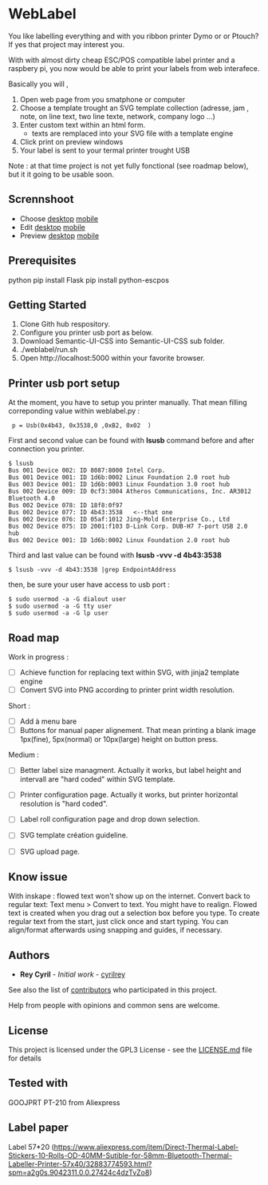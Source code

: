 # WebLabel

You like labelling everything and with you ribbon printer Dymo or or Ptouch? If yes that project may interest you.

With with almost dirty cheap ESC/POS compatible label printer and a raspbery pi, you now would be able to print your labels from web interafece.

Basically you will ,

1. Open web page from you smatphone or computer
2. Choose a template trought an SVG template collection (adresse, jam , note, on line text, two line texte, network, company logo ...) 
3. Enter custom text within an html form. 
   - texts are remplaced into your SVG file with a template engine
4. Click print on preview windows
5. Your label is sent to your termal printer trought USB


Note : at that time project is not yet fully fonctional (see roadmap below), but it it going to be usable soon.

## Scrennshoot

- Choose [desktop](/doc/Choose.png)  [mobile](/doc/Choose_mobile.png)
- Edit [desktop](/doc/Edit.png)  [mobile](/doc/Edit_mobile.png)
- Preview [desktop](/doc/Preview.png)  [mobile](/doc/Preview_mobile.png)

## Prerequisites

python
pip install Flask
pip install python-escpos

## Getting Started

1. Clone Gith hub respository.
2. Configure you printer usb port as below.
3. Download Semantic-UI-CSS into Semantic-UI-CSS sub folder.
5. ./weblabel/run.sh
6. Open http://localhost:5000 within your favorite browser.


## Printer usb port setup

At the moment, you have to setup you printer manually.
That mean filling correponding value within weblabel.py : 

```
 p = Usb(0x4b43, 0x3538,0 ,0xB2, 0x02  )

```

First and second value can be found with **lsusb** command before and after connection you printer.  
```
$ lsusb
Bus 001 Device 002: ID 8087:8000 Intel Corp. 
Bus 001 Device 001: ID 1d6b:0002 Linux Foundation 2.0 root hub
Bus 003 Device 001: ID 1d6b:0003 Linux Foundation 3.0 root hub
Bus 002 Device 009: ID 0cf3:3004 Atheros Communications, Inc. AR3012 Bluetooth 4.0
Bus 002 Device 078: ID 18f8:0f97  
Bus 002 Device 077: ID 4b43:3538   <--that one 
Bus 002 Device 076: ID 05af:1012 Jing-Mold Enterprise Co., Ltd 
Bus 002 Device 075: ID 2001:f103 D-Link Corp. DUB-H7 7-port USB 2.0 hub
Bus 002 Device 001: ID 1d6b:0002 Linux Foundation 2.0 root hub
```

Third and last value can be found with **lsusb -vvv -d 4b43:3538**
```
$ lsusb -vvv -d 4b43:3538 |grep EndpointAddress
```

then, be sure your user have access to usb port :
```
$ sudo usermod -a -G dialout user
$ sudo usermod -a -G tty user
$ sudo usermod -a -G lp user
```

## Road map

Work in progress :
- [ ] Achieve function for replacing text within SVG, with jinja2 template engine
- [ ] Convert SVG into PNG according to printer print width resolution.

Short :
- [ ] Add à menu bare
- [ ] Buttons for manual paper alignement. That mean printing a blank image 1px(fine), 5px(normal) or 10px(large) height on button press.

Medium :
- [ ] Better label size managment. Actually it works, but label height and intervall are "hard coded" within SVG template.
- [ ] Printer configuration page. Actually it works, but printer horizontal resolution is "hard coded".
- [ ] Label roll configuration page and drop down selection.
- [ ] SVG template création guideline.
- [ ] SVG upload page.


## Know issue

With inskape : flowed text won't show up on the internet. Convert back to regular text: Text menu > Convert to text. You might have to realign. Flowed text is created when you drag out a selection box before you type. To create regular text from the start, just click once and start typing. You can align/format afterwards using snapping and guides, if necessary.


## Authors

* **Rey Cyril** - *Initial work* - [cyrilrey](https://github.com/cyrilrey)

See also the list of [contributors](https://github.com/cyrilrey/weblabel/graphs/contributors) who participated in this project.

Help from people with opinions and common sens are welcome.


## License

This project is licensed under the GPL3 License - see the [LICENSE.md](LICENSE.md) file for details

## Tested with

GOOJPRT PT-210 from Aliexpress


## Label paper

Label 57*20 (https://www.aliexpress.com/item/Direct-Thermal-Label-Stickers-10-Rolls-OD-40MM-Sutible-for-58mm-Bluetooth-Thermal-Labeller-Printer-57x40/32883774593.html?spm=a2g0s.9042311.0.0.27424c4dzTvZo8)








#
